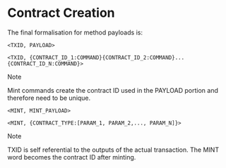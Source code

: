 # Contract Creation

The final formalisation for method payloads is:
```
<TXID, PAYLOAD> 

<TXID, {CONTRACT_ID_1:COMMAND}{CONTRACT_ID_2:COMMAND}...{CONTRACT_ID_N:COMMAND}>
```

> [!NOTE]
> Mint commands create the contract ID used in the PAYLOAD portion and therefore need to be unique.
```
<MINT, MINT_PAYLOAD>

<MINT, {CONTRACT_TYPE:[PARAM_1, PARAM_2,..., PARAM_N]}>
```

> [!NOTE]
> TXID is self referential to the outputs of the actual transaction. The MINT word becomes the contract ID after minting.